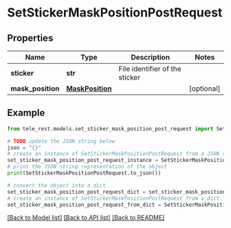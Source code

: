 # SetStickerMaskPositionPostRequest


## Properties

Name | Type | Description | Notes
------------ | ------------- | ------------- | -------------
**sticker** | **str** | File identifier of the sticker | 
**mask_position** | [**MaskPosition**](MaskPosition.md) |  | [optional] 

## Example

```python
from tele_rest.models.set_sticker_mask_position_post_request import SetStickerMaskPositionPostRequest

# TODO update the JSON string below
json = "{}"
# create an instance of SetStickerMaskPositionPostRequest from a JSON string
set_sticker_mask_position_post_request_instance = SetStickerMaskPositionPostRequest.from_json(json)
# print the JSON string representation of the object
print(SetStickerMaskPositionPostRequest.to_json())

# convert the object into a dict
set_sticker_mask_position_post_request_dict = set_sticker_mask_position_post_request_instance.to_dict()
# create an instance of SetStickerMaskPositionPostRequest from a dict
set_sticker_mask_position_post_request_from_dict = SetStickerMaskPositionPostRequest.from_dict(set_sticker_mask_position_post_request_dict)
```
[[Back to Model list]](../README.md#documentation-for-models) [[Back to API list]](../README.md#documentation-for-api-endpoints) [[Back to README]](../README.md)



